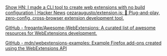
[Show HN: I made a CLI tool to create web extensions with no build configuration | Hacker News](https://news.ycombinator.com/item?id=40210627)
[cezaraugusto/extension.js: 🧩 Plug-and-play, zero-config, cross-browser extension development tool.](https://github.com/cezaraugusto/extension.js)

[GitHub - fregante/Awesome-WebExtensions: A curated list of awesome resources for WebExtensions development.](https://github.com/fregante/Awesome-WebExtensions)

[GitHub - mdn/webextensions-examples: Example Firefox add-ons created using the WebExtensions API](https://github.com/mdn/webextensions-examples)
